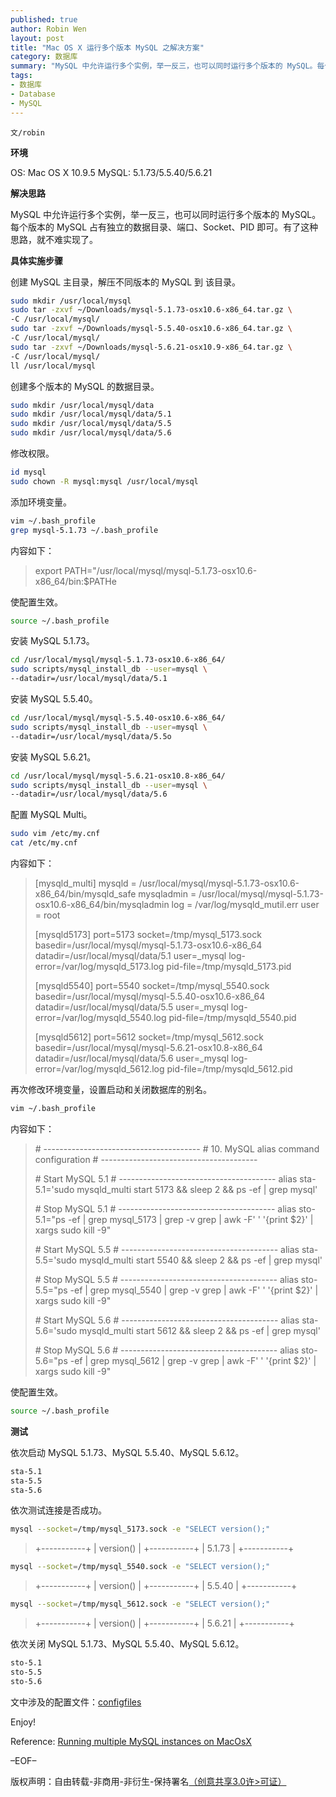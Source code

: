 ```yaml
---
published: true
author: Robin Wen
layout: post
title: "Mac OS X 运行多个版本 MySQL 之解决方案"
category: 数据库
summary: "MySQL 中允许运行多个实例，举一反三，也可以同时运行多个版本的 MySQL。每个版本的 MySQL 占有独立的数据目录、端口、Socket、PID 即可。有了这种思路，就不难实现了。"
tags: 
- 数据库
- Database
- MySQL
---
```


`文/robin` 

**环境**

OS: Mac OS X 10.9.5
MySQL: 5.1.73/5.5.40/5.6.21

**解决思路**

MySQL 中允许运行多个实例，举一反三，也可以同时运行多个版本的 MySQL。每个版本的 MySQL 占有独立的数据目录、端口、Socket、PID 即可。有了这种思路，就不难实现了。

**具体实施步骤**

创建 MySQL 主目录，解压不同版本的 MySQL 到 该目录。

``` bash
sudo mkdir /usr/local/mysql
sudo tar -zxvf ~/Downloads/mysql-5.1.73-osx10.6-x86_64.tar.gz \
-C /usr/local/mysql/
sudo tar -zxvf ~/Downloads/mysql-5.5.40-osx10.6-x86_64.tar.gz \
-C /usr/local/mysql/
sudo tar -zxvf ~/Downloads/mysql-5.6.21-osx10.9-x86_64.tar.gz \
-C /usr/local/mysql/
ll /usr/local/mysql
```

创建多个版本的 MySQL 的数据目录。

``` bash
sudo mkdir /usr/local/mysql/data
sudo mkdir /usr/local/mysql/data/5.1
sudo mkdir /usr/local/mysql/data/5.5
sudo mkdir /usr/local/mysql/data/5.6
```

修改权限。

``` bash
id mysql
sudo chown -R mysql:mysql /usr/local/mysql
```

添加环境变量。

``` bash
vim ~/.bash_profile 
grep mysql-5.1.73 ~/.bash_profile
```

内容如下：

> export PATH="/usr/local/mysql/mysql-5.1.73-osx10.6-x86_64/bin:$PATHe

使配置生效。

``` bash
source ~/.bash_profile 
```

安装 MySQL 5.1.73。

``` bash
cd /usr/local/mysql/mysql-5.1.73-osx10.6-x86_64/
sudo scripts/mysql_install_db --user=mysql \
--datadir=/usr/local/mysql/data/5.1
```

安装 MySQL 5.5.40。

``` bash
cd /usr/local/mysql/mysql-5.5.40-osx10.6-x86_64/
sudo scripts/mysql_install_db --user=mysql \
--datadir=/usr/local/mysql/data/5.5o
```

安装 MySQL 5.6.21。

``` bash
cd /usr/local/mysql/mysql-5.6.21-osx10.8-x86_64/
sudo scripts/mysql_install_db --user=mysql \
--datadir=/usr/local/mysql/data/5.6
```

配置 MySQL Multi。

``` bash
sudo vim /etc/my.cnf
cat /etc/my.cnf 
```

内容如下：

> [mysqld_multi]
> mysqld     = /usr/local/mysql/mysql-5.1.73-osx10.6-x86_64/bin/mysqld_safe
> mysqladmin = /usr/local/mysql/mysql-5.1.73-osx10.6-x86_64/bin/mysqladmin
> log = /var/log/mysqld_mutil.err
> user       = root
> 
> [mysqld5173]
> port=5173
> socket=/tmp/mysql_5173.sock
> basedir=/usr/local/mysql/mysql-5.1.73-osx10.6-x86_64
> datadir=/usr/local/mysql/data/5.1
> user=_mysql
> log-error=/var/log/mysqld_5173.log
> pid-file=/tmp/mysqld_5173.pid
> 
> [mysqld5540]
> port=5540
> socket=/tmp/mysql_5540.sock
> basedir=/usr/local/mysql/mysql-5.5.40-osx10.6-x86_64
> datadir=/usr/local/mysql/data/5.5
> user=_mysql
> log-error=/var/log/mysqld_5540.log
> pid-file=/tmp/mysqld_5540.pid
> 
> [mysqld5612]
> port=5612
> socket=/tmp/mysql_5612.sock
> basedir=/usr/local/mysql/mysql-5.6.21-osx10.8-x86_64
> datadir=/usr/local/mysql/data/5.6
> user=_mysql
> log-error=/var/log/mysqld_5612.log
> pid-file=/tmp/mysqld_5612.pid

再次修改环境变量，设置启动和关闭数据库的别名。

``` bash
vim ~/.bash_profile
```

内容如下：

> \#   ---------------------------------------
> \#   10.  MySQL alias command configuration
> \#   ---------------------------------------
> 
> \#   Start MySQL 5.1
> \#   ---------------------------------------
> alias sta-5.1='sudo mysqld_multi start 5173 && sleep 2 && ps -ef | grep mysql'
>
> \#   Stop MySQL 5.1
> \#   ---------------------------------------
> alias sto-5.1="ps -ef | grep mysql_5173 | grep -v grep | awk -F' ' '{print $2}' | xargs sudo kill -9"
> 
> \#   Start MySQL 5.5
> \#   ---------------------------------------
> alias sta-5.5='sudo mysqld_multi start 5540 && sleep 2 && ps -ef | grep mysql'
> 
> \#   Stop MySQL 5.5
> \#   ---------------------------------------
> alias sto-5.5="ps -ef | grep mysql_5540 | grep -v grep | awk -F' ' '{print $2}' | xargs sudo kill -9"
> 
> \#   Start MySQL 5.6
> \#   ---------------------------------------
> alias sta-5.6='sudo mysqld_multi start 5612 && sleep 2 && ps -ef | grep mysql'
> 
> \#   Stop MySQL 5.6
> \#   ---------------------------------------
> alias sto-5.6="ps -ef | grep mysql_5612 | grep -v grep | awk -F' ' '{print $2}' | xargs sudo kill -9"

使配置生效。

``` bash
source ~/.bash_profile 
```

**测试**

依次启动 MySQL 5.1.73、MySQL 5.5.40、MySQL 5.6.12。

``` bash
sta-5.1
sta-5.5
sta-5.6
```

依次测试连接是否成功。

``` bash
mysql --socket=/tmp/mysql_5173.sock -e "SELECT version();"
```

> +-----------+
> | version() |
> +-----------+
> | 5.1.73    |
> +-----------+

``` bash
mysql --socket=/tmp/mysql_5540.sock -e "SELECT version();"
```

> +-----------+
> | version() |
> +-----------+
> | 5.5.40    |
> +-----------+

``` bash
mysql --socket=/tmp/mysql_5612.sock -e "SELECT version();"
```

> +-----------+
> | version() |
> +-----------+
> | 5.6.21    |
> +-----------+

依次关闭 MySQL 5.1.73、MySQL 5.5.40、MySQL 5.6.12。

``` bash
sto-5.1
sto-5.5
sto-5.6
```

文中涉及的配置文件：<a href="https://github.com/dbarobin/configfiles" target="_blank">configfiles</a>

Enjoy!

Reference:
<a href="http://criticallog.thornet.net/2011/05/24/running-multiple-mysql-instances-on-macosx/" target="_blank">Running multiple MySQL instances on MacOsX</a>

–EOF–

版权声明：自由转载-非商用-非衍生-保持署名<a href="http://creativecommons.org/licenses/by-nc-nd/4.0/deed.zh" target="_blank">（创意共享3.0许>可证）</a>
